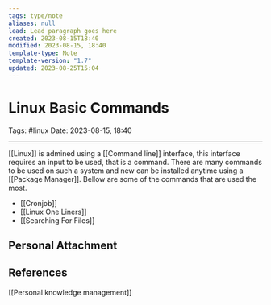 ```yaml
---
tags: type/note
aliases: null
lead: Lead paragraph goes here
created: 2023-08-15T18:40
modified: 2023-08-15, 18:40
template-type: Note
template-version: "1.7"
updated: 2023-08-25T15:04
---
```


# Linux Basic Commands

Tags: #linux 
Date: 2023-08-15, 18:40

---

[[Linux]] is admined using a [[Command line]] interface, this interface requires an input to be used, that is a command. There are many commands to be used on such a system and new can be installed anytime using a [[Package Manager]]. Bellow are some of the commands that are used the most. 

- [[Cronjob]]
- [[Linux One Liners]]
- [[Searching For Files]]

## Personal Attachment


## References

[[Personal knowledge management]]
